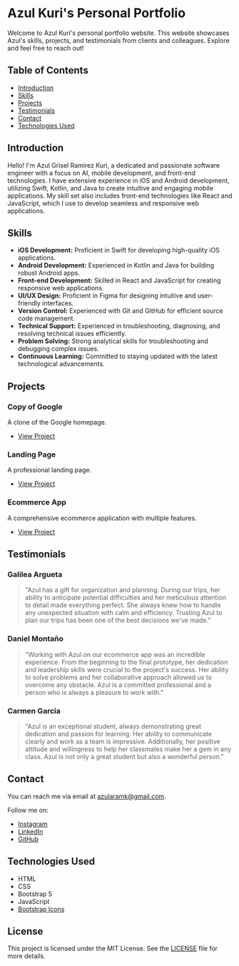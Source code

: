 # Azul Kuri's Personal Portfolio

Welcome to Azul Kuri's personal portfolio website. This website showcases Azul's skills, projects, and testimonials from clients and colleagues. Explore and feel free to reach out!

## Table of Contents

- [Introduction](#introduction)
- [Skills](#skills)
- [Projects](#projects)
- [Testimonials](#testimonials)
- [Contact](#contact)
- [Technologies Used](#technologies-used)

## Introduction

Hello! I'm Azul Grisel Ramirez Kuri, a dedicated and passionate software engineer with a focus on AI, mobile development, and front-end technologies. I have extensive experience in iOS and Android development, utilizing Swift, Kotlin, and Java to create intuitive and engaging mobile applications. My skill set also includes front-end technologies like React and JavaScript, which I use to develop seamless and responsive web applications.

## Skills

- **iOS Development:** Proficient in Swift for developing high-quality iOS applications.
- **Android Development:** Experienced in Kotlin and Java for building robust Android apps.
- **Front-end Development:** Skilled in React and JavaScript for creating responsive web applications.
- **UI/UX Design:** Proficient in Figma for designing intuitive and user-friendly interfaces.
- **Version Control:** Experienced with Git and GitHub for efficient source code management.
- **Technical Support:** Experienced in troubleshooting, diagnosing, and resolving technical issues efficiently.
- **Problem Solving:** Strong analytical skills for troubleshooting and debugging complex issues.
- **Continuous Learning:** Committed to staying updated with the latest technological advancements.

## Projects

### Copy of Google
A clone of the Google homepage.
- [View Project](https://clon-google-omega.vercel.app)

### Landing Page
A professional landing page.
- [View Project](https://www.azulrk.com)

### Ecommerce App
A comprehensive ecommerce application with multiple features.
- [View Project](https://www.azulrk.com/projects.html)

## Testimonials

### Galilea Argueta
> "Azul has a gift for organization and planning. During our trips, her ability to anticipate potential difficulties and her meticulous attention to detail made everything perfect. She always knew how to handle any unexpected situation with calm and efficiency. Trusting Azul to plan our trips has been one of the best decisions we've made."

### Daniel Montaño
> "Working with Azul on our ecommerce app was an incredible experience. From the beginning to the final prototype, her dedication and leadership skills were crucial to the project's success. Her ability to solve problems and her collaborative approach allowed us to overcome any obstacle. Azul is a committed professional and a person who is always a pleasure to work with."

### Carmen Garcia
> "Azul is an exceptional student, always demonstrating great dedication and passion for learning. Her ability to communicate clearly and work as a team is impressive. Additionally, her positive attitude and willingness to help her classmates make her a gem in any class. Azul is not only a great student but also a wonderful person."

## Contact

You can reach me via email at [azularamk@gmail.com](mailto:azularamk@gmail.com).

Follow me on:
- [Instagram](https://www.instagram.com/azulramk/)
- [LinkedIn](https://www.linkedin.com/in/azul-grisel-ramirez-kuri-7a213018a/)
- [GitHub](https://github.com/AzulRK22)

## Technologies Used

- HTML
- CSS
- Bootstrap 5
- JavaScript
- [Bootstrap Icons](https://icons.getbootstrap.com/)

## License

This project is licensed under the MIT License. See the [LICENSE](LICENSE) file for more details.
